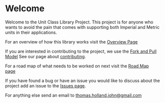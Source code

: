 # Welcome

Welcome to the Unit Class Library Project. This project is for anyone who wants to avoid the pain that comes with supporting both Imperial and Metric units in their applications.

For an overview of how this library works visit the [Overview Page](https://bitbucket.org/jth41/unit-class-library/wiki/Overview)

If you are interested in contributing to the project, we use the [Fork and Pull Model](https://confluence.atlassian.com/display/BITBUCKET/Fork+a+Repo,+Compare+Code,+and+Create+a+Pull+Request) See our page about [contributing](https://bitbucket.org/Clearspan/unit-class-library/wiki/Contributing).

For a road map of what needs to be worked on next visit the [Road Map page](https://bitbucket.org/jth41/unit-class-library/wiki/Road%20Map)

If you have found a bug or have an issue you would like to discuss about the project add an issue to the [Issues page](https://bitbucket.org/jth41/unit-class-library/issues?status=new&status=open).

For anything else send an email to thomas.holland.john@gmail.com
